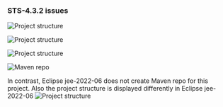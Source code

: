 ### STS-4.3.2 issues
![Project structure](project-folders-1.png)

![Project structure](project-folders-2.png)

![Project structure](sts-explorer.png)

![Maven repo](maven-repo.png)

In contrast, Eclipse jee-2022-06 does not create Maven repo for this project.
Also the project structure is displayed differently in Eclipse jee-2022-06
![Project structure](eclipse-jee-2022-06.png)

